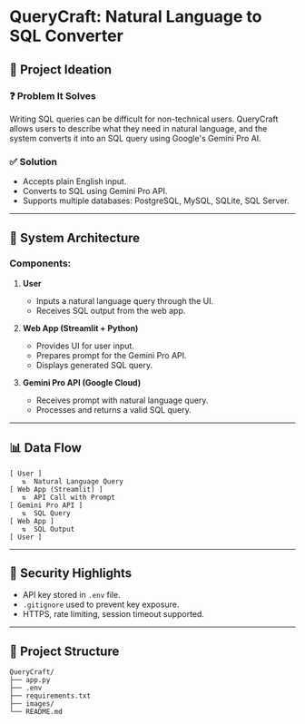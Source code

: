 
# QueryCraft: Natural Language to SQL Converter

## 🧠 Project Ideation

### ❓ Problem It Solves
Writing SQL queries can be difficult for non-technical users. QueryCraft allows users to describe what they need in natural language, and the system converts it into an SQL query using Google's Gemini Pro AI.

### ✅ Solution
- Accepts plain English input.
- Converts to SQL using Gemini Pro API.
- Supports multiple databases: PostgreSQL, MySQL, SQLite, SQL Server.

---

## 🧱 System Architecture

### Components:

1. **User**
   - Inputs a natural language query through the UI.
   - Receives SQL output from the web app.

2. **Web App (Streamlit + Python)**
   - Provides UI for user input.
   - Prepares prompt for the Gemini Pro API.
   - Displays generated SQL query.

3. **Gemini Pro API (Google Cloud)**
   - Receives prompt with natural language query.
   - Processes and returns a valid SQL query.

---

## 📊 Data Flow

```text
[ User ] 
   ⇅  Natural Language Query
[ Web App (Streamlit) ]
   ⇅  API Call with Prompt
[ Gemini Pro API ]
   ⇅  SQL Query
[ Web App ]
   ⇅  SQL Output
[ User ]
```

---

## 🔐 Security Highlights

- API key stored in `.env` file.
- `.gitignore` used to prevent key exposure.
- HTTPS, rate limiting, session timeout supported.

---

## 📁 Project Structure

```
QueryCraft/
├── app.py
├── .env
├── requirements.txt
├── images/
└── README.md
```
